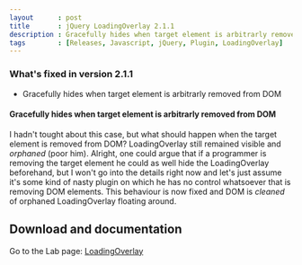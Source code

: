 ```yaml
---
layout      : post
title       : jQuery LoadingOverlay 2.1.1
description : Gracefully hides when target element is arbitrarly removed from DOM
tags        : [Releases, Javascript, jQuery, Plugin, LoadingOverlay]
---
```



### What's fixed in version 2.1.1
- Gracefully hides when target element is arbitrarly removed from DOM

#### Gracefully hides when target element is arbitrarly removed from DOM
I hadn't tought about this case, but what should happen when the target element is removed from DOM? LoadingOverlay still remained visible and *orphaned* (poor him).
Alright, one could argue that if a programmer is removing the target element he could as well hide the LoadingOverlay beforehand, but I won't go into the details right now and let's just assume it's some kind of nasty plugin on which he has no control whatsoever that is removing DOM elements.
This behaviour is now fixed and DOM is *cleaned* of orphaned LoadingOverlay floating around.


## Download and documentation

Go to the Lab page: [LoadingOverlay](/labs/jquery-loading-overlay/)
